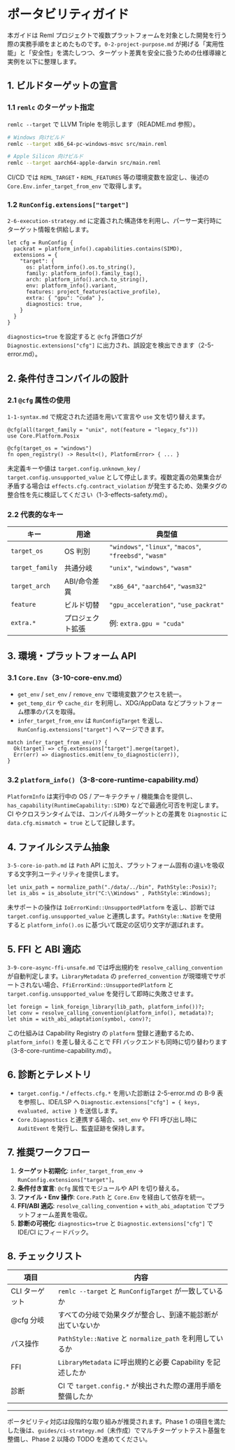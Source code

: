 # ポータビリティガイド

本ガイドは Reml プロジェクトで複数プラットフォームを対象とした開発を行う際の実務手順をまとめたものです。`0-2-project-purpose.md` が掲げる「実用性能」と「安全性」を満たしつつ、ターゲット差異を安全に扱うための仕様導線と実例を以下に整理します。

## 1. ビルドターゲットの宣言

### 1.1 `remlc` のターゲット指定

`remlc --target` で LLVM Triple を明示します（README.md 参照）。

```bash
# Windows 向けビルド
remlc --target x86_64-pc-windows-msvc src/main.reml

# Apple Silicon 向けビルド
remlc --target aarch64-apple-darwin src/main.reml
```

CI/CD では `REML_TARGET`・`REML_FEATURES` 等の環境変数を設定し、後述の `Core.Env.infer_target_from_env` で取得します。

### 1.2 `RunConfig.extensions["target"]`

`2-6-execution-strategy.md` に定義された構造体を利用し、パーサー実行時にターゲット情報を供給します。

```reml
let cfg = RunConfig {
  packrat = platform_info().capabilities.contains(SIMD),
  extensions = {
    "target": {
      os: platform_info().os.to_string(),
      family: platform_info().family_tag(),
      arch: platform_info().arch.to_string(),
      env: platform_info().variant,
      features: project_features(active_profile),
      extra: { "gpu": "cuda" },
      diagnostics: true,
    }
  }
}
```

`diagnostics=true` を設定すると `@cfg` 評価ログが `Diagnostic.extensions["cfg"]` に出力され、誤設定を検出できます（2-5-error.md）。

## 2. 条件付きコンパイルの設計

### 2.1 `@cfg` 属性の使用

`1-1-syntax.md` で規定された述語を用いて宣言や `use` 文を切り替えます。

```reml
@cfg(all(target_family = "unix", not(feature = "legacy_fs")))
use Core.Platform.Posix

@cfg(target_os = "windows")
fn open_registry() -> Result<(), PlatformError> { ... }
```

未定義キーや値は `target.config.unknown_key` / `target.config.unsupported_value` として停止します。複数定義の効果集合が矛盾する場合は `effects.cfg.contract_violation` が発生するため、効果タグの整合性を先に検証してください（1-3-effects-safety.md）。

### 2.2 代表的なキー

| キー | 用途 | 典型値 |
| --- | --- | --- |
| `target_os` | OS 判別 | `"windows"`, `"linux"`, `"macos"`, `"freebsd"`, `"wasm"` |
| `target_family` | 共通分岐 | `"unix"`, `"windows"`, `"wasm"` |
| `target_arch` | ABI/命令差異 | `"x86_64"`, `"aarch64"`, `"wasm32"` |
| `feature` | ビルド切替 | `"gpu_acceleration"`, `"use_packrat"` |
| `extra.*` | プロジェクト拡張 | 例: `extra.gpu = "cuda"` |

## 3. 環境・プラットフォーム API

### 3.1 `Core.Env`（3-10-core-env.md）

* `get_env` / `set_env` / `remove_env` で環境変数アクセスを統一。
* `get_temp_dir` や `cache_dir` を利用し、XDG/AppData などプラットフォーム標準のパスを取得。
* `infer_target_from_env` は `RunConfigTarget` を返し、`RunConfig.extensions["target"]` へマージできます。

```reml
match infer_target_from_env()? {
  Ok(target) => cfg.extensions["target"].merge(target),
  Err(err) => diagnostics.emit(env_to_diagnostic(err)),
}
```

### 3.2 `platform_info()`（3-8-core-runtime-capability.md）

`PlatformInfo` は実行中の OS / アーキテクチャ / 機能集合を提供し、`has_capability(RuntimeCapability::SIMD)` などで最適化可否を判定します。CI やクロスランタイムでは、コンパイル時ターゲットとの差異を `Diagnostic` に `data.cfg.mismatch = true` として記録します。

## 4. ファイルシステム抽象

`3-5-core-io-path.md` は `Path` API に加え、プラットフォーム固有の違いを吸収する文字列ユーティリティを提供します。

```reml
let unix_path = normalize_path("./data/../bin", PathStyle::Posix)?;
let is_abs = is_absolute_str("C:\\Windows" , PathStyle::Windows);
```

未サポートの操作は `IoErrorKind::UnsupportedPlatform` を返し、診断では `target.config.unsupported_value` と連携します。`PathStyle::Native` を使用すると `platform_info().os` に基づいて既定の区切り文字が選ばれます。

## 5. FFI と ABI 適応

`3-9-core-async-ffi-unsafe.md` では呼出規約を `resolve_calling_convention` が自動判定します。`LibraryMetadata` の `preferred_convention` が現環境でサポートされない場合、`FfiErrorKind::UnsupportedPlatform` と `target.config.unsupported_value` を発行して即時に失敗させます。

```reml
let foreign = link_foreign_library(lib_path, platform_info())?;
let conv = resolve_calling_convention(platform_info(), metadata)?;
let shim = with_abi_adaptation(symbol, conv)?;
```

この仕組みは Capability Registry の `platform` 登録と連動するため、`platform_info()` を差し替えることで FFI バックエンドも同時に切り替わります（3-8-core-runtime-capability.md）。

## 6. 診断とテレメトリ

* `target.config.*` / `effects.cfg.*` を用いた診断は 2-5-error.md の B-9 表を参照し、IDE/LSP へ `Diagnostic.extensions["cfg"] = { keys, evaluated, active }` を送信します。
* `Core.Diagnostics` と連携する場合、`set_env` や FFI 呼び出し時に `AuditEvent` を発行し、監査証跡を保持します。

## 7. 推奨ワークフロー

1. **ターゲット初期化**: `infer_target_from_env` → `RunConfig.extensions["target"]`。
2. **条件付き宣言**: `@cfg` 属性でモジュールや API を切り替える。
3. **ファイル・Env 操作**: `Core.Path` と `Core.Env` を経由して依存を統一。
4. **FFI/ABI 適応**: `resolve_calling_convention` + `with_abi_adaptation` でプラットフォーム差異を吸収。
5. **診断の可視化**: `diagnostics=true` と `Diagnostic.extensions["cfg"]` で IDE/CI にフィードバック。

## 8. チェックリスト

| 項目 | 内容 |
| --- | --- |
| CLI ターゲット | `remlc --target` と `RunConfigTarget` が一致しているか |
| @cfg 分岐 | すべての分岐で効果タグが整合し、到達不能診断が出ていないか |
| パス操作 | `PathStyle::Native` と `normalize_path` を利用しているか |
| FFI | `LibraryMetadata` に呼出規約と必要 Capability を記述したか |
| 診断 | CI で `target.config.*` が検出された際の運用手順を整備したか |

---

ポータビリティ対応は段階的な取り組みが推奨されます。Phase 1 の項目を満たした後は、`guides/ci-strategy.md`（未作成）でマルチターゲットテスト基盤を整備し、Phase 2 以降の TODO を進めてください。
